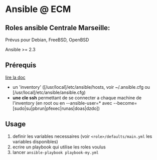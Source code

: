 # Ansible @ ECM

## Roles ansible Centrale Marseille:

Prévus pour Debian, FreeBSD, OpenBSD

Ansible >= 2.3

## Prérequis

[lire la doc](http://docs.ansible.com/ansible/intro_getting_started.html "getting started")

* un 'inventory' ([/usr/local]/etc/ansible/hosts, voir ~/.ansible.cfg ou [/usr/local]/etc/ansible/ansible.cfg)
* **une cle ssh** permettant de se connecter a chaque machine de l'inventory
    (en root ou en --ansible-user=\* avec --become=[sudo|su|pbrun|pfexec|runas|doas|dzdo])

## Usage

1. definir les variables necessaires (voir `<role>/defaults/main.yml` les variables disponibles)
2. ecrire un playbook qui utilise les roles voulus
3. lancer `ansible-playbook playbook-my.yml`

